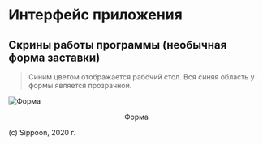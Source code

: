# Интерфейс приложения
## Скрины работы программы (необычная форма заставки)
>Синим цветом отображается рабочий стол. Вся синяя область у формы является прозрачной.

![Форма](/sippoon-program/images/1.jpg)  
<center>Форма</center>

(c) Sippoon, 2020 г. 
